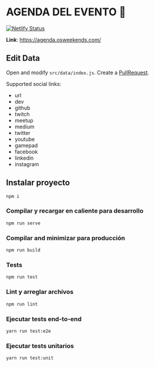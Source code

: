 # AGENDA DEL EVENTO 📅
[![Netlify Status](https://api.netlify.com/api/v1/badges/0a730caf-74b9-4dd7-8e0e-769484815ea6/deploy-status)](https://app.netlify.com/sites/agenda-osw/deploys)

**Link**: https://agenda.osweekends.com/

## Edit Data

Open and modify `src/data/index.js`. Create a [PullRequest](https://github.com/OSWeekends/agenda/pulls).

Supported social links:
  - url
  - dev
  - github
  - twitch
  - meetup
  - medium
  - twitter
  - youtube
  - gamepad
  - facebook
  - linkedin
  - instagram


## Instalar proyecto
```
npm i
```

### Compilar y recargar en caliente para desarrollo
```
npm run serve
```

### Compilar and minimizar para producción
```
npm run build
```

### Tests
```
npm run test
```

### Lint y arreglar archivos
```
npm run lint
```

### Ejecutar tests end-to-end
```
yarn run test:e2e
```

### Ejecutar tests unitarios
```
yarn run test:unit
```
